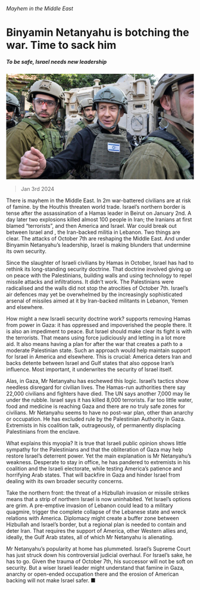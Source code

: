 ###### Mayhem in the Middle East

# Binyamin Netanyahu is botching the war. Time to sack him 

##### To be safe, Israel needs new leadership 

![image](images/20240106_LDP003.jpg) 

> Jan 3rd 2024 

There is mayhem in the Middle East. In  2m war-battered civilians are at risk of famine.  by the Houthis threaten world trade. Israel’s northern border is tense after the assassination of a Hamas leader in Beirut on January 2nd. A day later two explosions killed almost 100 people in Iran; the Iranians at first blamed “terrorists”, and then America and Israel. War could break out between Israel and , the Iran-backed militia in Lebanon. Two things are clear. The attacks of October 7th are reshaping the Middle East. And under Binyamin Netanyahu’s leadership, Israel is making blunders that undermine its own security.

Since the slaughter of Israeli civilians by Hamas in October, Israel has had to rethink its long-standing security doctrine. That doctrine involved giving up on peace with the Palestinians, building walls and using technology to repel missile attacks and infiltrations. It didn’t work. The Palestinians were radicalised and the walls did not stop the atrocities of October 7th. Israel’s air defences may yet be overwhelmed by the increasingly sophisticated arsenal of missiles aimed at it by Iran-backed militants in Lebanon, Yemen and elsewhere. 


How might a new Israeli security doctrine work? supports removing Hamas from power in Gaza: it has oppressed and impoverished the people there. It is also an impediment to peace. But Israel should make clear its fight is with the terrorists. That means using force judiciously and letting in a lot more aid. It also means having a plan for after the war that creates a path to a moderate Palestinian state. Such an approach would help maintain support for Israel in America and elsewhere. This is crucial: America deters Iran and backs detente between Israel and Gulf states that also oppose Iran’s influence. Most important, it underwrites the security of Israel itself.

Alas, in Gaza, Mr Netanyahu has eschewed this logic. Israel’s tactics show needless disregard for civilian lives. The Hamas-run authorities there say 22,000 civilians and fighters have died. The UN says another 7,000 may lie under the rubble. Israel says it has killed 8,000 terrorists. Far too little water, food and medicine is reaching Gaza and there are no truly safe zones for civilians. Mr Netanyahu seems to have no post-war plan, other than anarchy or occupation. He has excluded rule by the Palestinian Authority in Gaza. Extremists in his coalition talk, outrageously, of permanently displacing Palestinians from the enclave.

What explains this myopia? It is true that Israeli public opinion shows little sympathy for the Palestinians and that the obliteration of Gaza may help restore Israel’s deterrent power. Yet the main explanation is Mr Netanyahu’s weakness. Desperate to stay in office, he has pandered to extremists in his coalition and the Israeli electorate, while testing America’s patience and horrifying Arab states. That will backfire in Gaza and hinder Israel from dealing with its own broader security concerns. 

Take the northern front: the threat of a Hizbullah invasion or missile strikes means that a strip of northern Israel is now uninhabited. Yet Israel’s options are grim. A pre-emptive invasion of Lebanon could lead to a military quagmire, trigger the complete collapse of the Lebanese state and wreck relations with America. Diplomacy might create a buffer zone between Hizbullah and Israel’s border, but a regional plan is needed to contain and deter Iran. That requires the support of America, other Western allies and, ideally, the Gulf Arab states, all of which Mr Netanyahu is alienating. 

Mr Netanyahu’s popularity at home has plummeted. Israel’s Supreme Court has just struck down his controversial judicial overhaul. For Israel’s sake, he has to go. Given the trauma of October 7th, his successor will not be soft on security. But a wiser Israeli leader might understand that famine in Gaza, anarchy or open-ended occupation there and the erosion of American backing will not make Israel safer. ■


